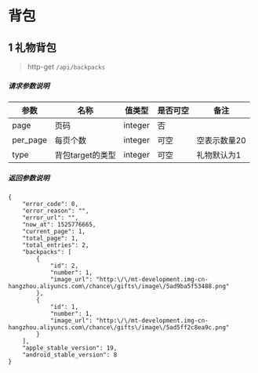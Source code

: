 # 背包

## 1 礼物背包

> http-get ```/api/backpacks```


##### 请求参数说明
|参数|名称|值类型|是否可空|备注|
|---|---|---|---|---|
|page|页码|integer|否||
|per_page|每页个数|integer|可空|空表示数量20
|type|背包target的类型|integer|可空|礼物默认为1

##### 返回参数说明
```
{
    "error_code": 0,
    "error_reason": "",
    "error_url": "",
    "now_at": 1525776665,
    "current_page": 1,
    "total_page": 1,
    "total_entries": 2,
    "backpacks": [
        {
            "id": 2,
            "number": 1,
            "image_url": "http:\/\/mt-development.img-cn-hangzhou.aliyuncs.com\/chance\/gifts\/image\/5ad9ba5f53488.png"
        },
        {
            "id": 1,
            "number": 1,
            "image_url": "http:\/\/mt-development.img-cn-hangzhou.aliyuncs.com\/chance\/gifts\/image\/5ad5ff2c8ea9c.png"
        }
    ],
    "apple_stable_version": 19,
    "android_stable_version": 8
}
```
